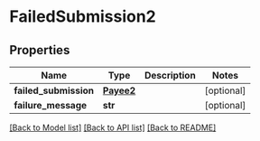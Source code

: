 # FailedSubmission2

## Properties
Name | Type | Description | Notes
------------ | ------------- | ------------- | -------------
**failed_submission** | [**Payee2**](Payee2.md) |  | [optional] 
**failure_message** | **str** |  | [optional] 

[[Back to Model list]](../README.md#documentation-for-models) [[Back to API list]](../README.md#documentation-for-api-endpoints) [[Back to README]](../README.md)


